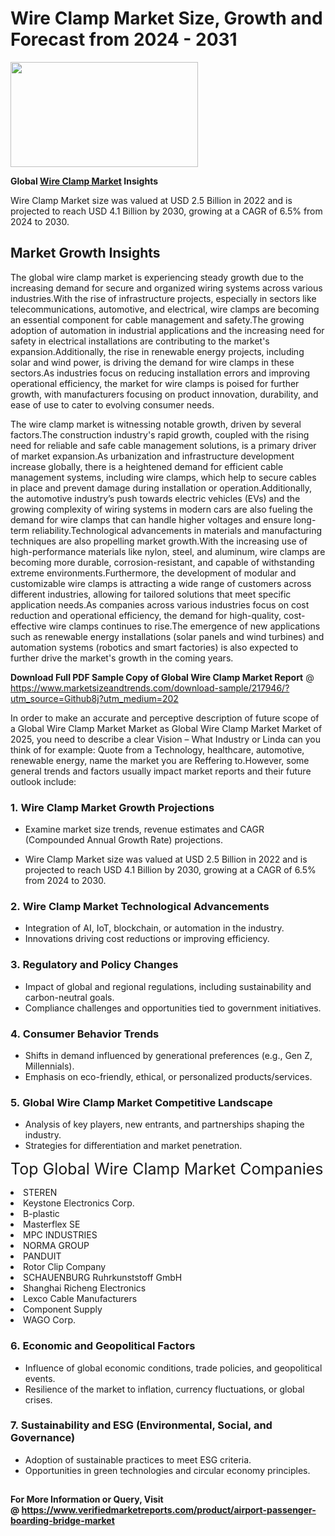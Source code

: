 <H1>Wire Clamp Market Size, Growth and Forecast from 2024 - 2031</H1><img class="aligncenter size-medium wp-image-584254" src="https://thirdeyenews.in/wp-content/uploads/2024/09/Global-Market-Research-300x168.jpeg" alt="" width="300" height="168" /><p><strong>Global&nbsp;<a href="https://www.marketsizeandtrends.com/download-sample/217946/?utm_source=Github8j?utm_medium=202">Wire Clamp Market</a> Insights</strong></p><p>Wire Clamp Market size was valued at USD 2.5 Billion in 2022 and is projected to reach USD 4.1 Billion by 2030, growing at a CAGR of 6.5% from 2024 to 2030.</p><p><h2>Market Growth Insights</h2> <p>The global wire clamp market is experiencing steady growth due to the increasing demand for secure and organized wiring systems across various industries.With the rise of infrastructure projects, especially in sectors like telecommunications, automotive, and electrical, wire clamps are becoming an essential component for cable management and safety.The growing adoption of automation in industrial applications and the increasing need for safety in electrical installations are contributing to the market's expansion.Additionally, the rise in renewable energy projects, including solar and wind power, is driving the demand for wire clamps in these sectors.As industries focus on reducing installation errors and improving operational efficiency, the market for wire clamps is poised for further growth, with manufacturers focusing on product innovation, durability, and ease of use to cater to evolving consumer needs.</p> <p>The wire clamp market is witnessing notable growth, driven by several factors.The construction industry's rapid growth, coupled with the rising need for reliable and safe cable management solutions, is a primary driver of market expansion.As urbanization and infrastructure development increase globally, there is a heightened demand for efficient cable management systems, including wire clamps, which help to secure cables in place and prevent damage during installation or operation.Additionally, the automotive industry’s push towards electric vehicles (EVs) and the growing complexity of wiring systems in modern cars are also fueling the demand for wire clamps that can handle higher voltages and ensure long-term reliability.Technological advancements in materials and manufacturing techniques are also propelling market growth.With the increasing use of high-performance materials like nylon, steel, and aluminum, wire clamps are becoming more durable, corrosion-resistant, and capable of withstanding extreme environments.Furthermore, the development of modular and customizable wire clamps is attracting a wide range of customers across different industries, allowing for tailored solutions that meet specific application needs.As companies across various industries focus on cost reduction and operational efficiency, the demand for high-quality, cost-effective wire clamps continues to rise.The emergence of new applications such as renewable energy installations (solar panels and wind turbines) and automation systems (robotics and smart factories) is also expected to further drive the market's growth in the coming years.</p> <p><span class=""><strong>Download Full PDF Sample Copy of Global Wire Clamp Market Report</strong> @ <a href="https://www.marketsizeandtrends.com/download-sample/217946/?utm_source=Github8j?utm_medium=202" target="_blank">https://www.marketsizeandtrends.com/download-sample/217946/?utm_source=Github8j?utm_medium=202</a></span></p><p>In order to make an accurate and perceptive description of future scope of a Global&nbsp;Wire Clamp Market Market as Global&nbsp;Wire Clamp Market Market of 2025, you need to describe a clear Vision &ndash; What Industry or Linda can you think of for example: Quote from a Technology, healthcare, automotive, renewable energy, name the market you are Reffering to.However, some general trends and factors usually impact market reports and their future outlook include:</p><h3>1.&nbsp;<strong>Wire Clamp Market Growth Projections</strong></h3><ul><li>Examine market size trends, revenue estimates and CAGR (Compounded Annual Growth Rate) projections.</li><li><p>Wire Clamp Market size was valued at USD 2.5 Billion in 2022 and is projected to reach USD 4.1 Billion by 2030, growing at a CAGR of 6.5% from 2024 to 2030.</p></li></ul><h3>2.&nbsp;<strong>Wire Clamp Market Technological Advancements</strong></h3><ul><li>Integration of AI, IoT, blockchain, or automation in the industry.</li><li>Innovations driving cost reductions or improving efficiency.</li></ul><h3>3.&nbsp;<strong>Regulatory and Policy Changes</strong></h3><ul><li>Impact of global and regional regulations, including sustainability and carbon-neutral goals.</li><li>Compliance challenges and opportunities tied to government initiatives.</li></ul><h3>4.&nbsp;<strong>Consumer Behavior Trends</strong></h3><ul><li>Shifts in demand influenced by generational preferences (e.g., Gen Z, Millennials).</li><li>Emphasis on eco-friendly, ethical, or personalized products/services.</li></ul><h3>5.&nbsp;<strong>Global Wire Clamp Market Competitive Landscape</strong></h3><ul><li>Analysis of key players, new entrants, and partnerships shaping the industry.</li><li>Strategies for differentiation and market penetration.</li></ul><p data-pm-slice="1 1 []"><span style="color: inherit; font-family: inherit; font-size: 25px;">Top Global Wire Clamp Market Companies</span></p><div class="" data-test-id=""><p><li>STEREN</li><li> Keystone Electronics Corp.</li><li> B-plastic</li><li> Masterflex SE</li><li> MPC INDUSTRIES</li><li> NORMA GROUP</li><li> PANDUIT</li><li> Rotor Clip Company</li><li> SCHAUENBURG Ruhrkunststoff GmbH</li><li> Shanghai Richeng Electronics</li><li> Lexco Cable Manufacturers</li><li> Component Supply</li><li> WAGO Corp.</li></p></div><h3>6.&nbsp;<strong>Economic and Geopolitical Factors</strong></h3><ul><li>Influence of global economic conditions, trade policies, and geopolitical events.</li><li>Resilience of the market to inflation, currency fluctuations, or global crises.</li></ul><h3>7.&nbsp;<strong>Sustainability and ESG (Environmental, Social, and Governance)</strong></h3><ul><li>Adoption of sustainable practices to meet ESG criteria.</li><li>Opportunities in green technologies and circular economy principles.</li></ul><h2><strong style="font-size: 14px;">For More Information or Query, Visit @&nbsp;</strong><a style="background-color: #ffffff; font-size: 14px;" href="https://www.marketsizeandtrends.com/report/wire-clamp-market/" target="_blank">https://www.verifiedmarketreports.com/product/airport-passenger-boarding-bridge-market</a></h2>